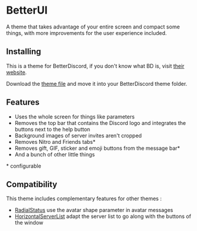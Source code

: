 # BetterUI
A theme that takes advantage of your entire screen and compact some things, with more improvements for the user experience included.

## Installing

This is a theme for BetterDiscord, if you don't know what BD is, visit [their website](https://betterdiscord.app).

Download the [theme file](https://github.com/Rashnain/BetterUI/raw/main/BetterUI.theme.css) and move it into your BetterDiscord theme folder.

## Features

* Uses the whole screen for things like parameters
* Removes the top bar that contains the Discord logo and integrates the buttons next to the help button
* Background images of server invites aren't cropped
* Removes Nitro and Friends tabs*
* Removes gift, GIF, sticker and emoji buttons from the message bar*
* And a bunch of other little things

\* configurable

## Compatibility
This theme includes complementary features for other themes :
* [RadialStatus](https://github.com/DiscordStyles/RadialStatus) use the avatar shape parameter in avatar messages
* [HorizontalServerList](https://github.com/DiscordStyles/HorizontalServerList) adapt the server list to go along with the buttons of the window
